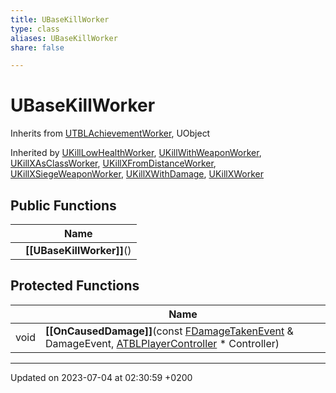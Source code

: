 ```yaml
---
title: UBaseKillWorker
type: class
aliases: UBaseKillWorker
share: false

---
```


# UBaseKillWorker





Inherits from [UTBLAchievementWorker](/docs/SDK/Source/Classes/classUTBLAchievementWorker.md), UObject

Inherited by [UKillLowHealthWorker](/docs/SDK/Source/Classes/classUKillLowHealthWorker.md), [UKillWithWeaponWorker](/docs/SDK/Source/Classes/classUKillWithWeaponWorker.md), [UKillXAsClassWorker](/docs/SDK/Source/Classes/classUKillXAsClassWorker.md), [UKillXFromDistanceWorker](/docs/SDK/Source/Classes/classUKillXFromDistanceWorker.md), [UKillXSiegeWeaponWorker](/docs/SDK/Source/Classes/classUKillXSiegeWeaponWorker.md), [UKillXWithDamage](/docs/SDK/Source/Classes/classUKillXWithDamage.md), [UKillXWorker](/docs/SDK/Source/Classes/classUKillXWorker.md)

## Public Functions

|                | Name           |
| -------------- | -------------- |
| | **[[UBaseKillWorker]]**() |

## Protected Functions

|                | Name           |
| -------------- | -------------- |
| void | **[[OnCausedDamage]]**(const [FDamageTakenEvent](/docs/SDK/Source/Classes/structFDamageTakenEvent.md) & DamageEvent, [ATBLPlayerController](/docs/SDK/Source/Classes/classATBLPlayerController.md) * Controller) |

-------------------------------

Updated on 2023-07-04 at 02:30:59 +0200